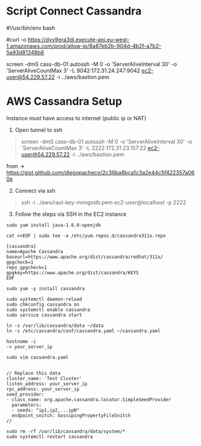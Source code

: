# Script Connect Cassandra

#!/usr/bin/env bash

#curl -o https://dyy9gra3di.execute-api.eu-west-1.amazonaws.com/prod/allow-ip/8a87eb2b-904d-4b2f-a7b2-5a93d81248b8

screen -dmS cass-db-01 autossh -M 0 -o 'ServerAliveInterval 30' -o 'ServerAliveCountMax 3' -L 9042:172.31.24.247:9042 ec2-user@54.229.57.22 -i ../aws/bastion.pem

# AWS Cassandra Setup
Instance must have access to internet (public ip or NAT)

1. Open tunnel to ssh
> screen -dmS cass-db-01 autossh -M 0 -o 'ServerAliveInterval 30' -o 'ServerAliveCountMax 3' -L 2222:172.31.23.157:22 ec2-user@54.229.57.22 -i ../aws/bastion.pem

from -> https://gist.github.com/diegopacheco/2c36ba8bca1c3a2e44c5f422357a060e

2. Connect via ssh
> ssh -i ../aws/raul-key-mongodb.pem ec2-user@localhost -p 2222

3. Follow the steps via SSH in the EC2 instance
```   
sudo yum install java-1.8.0-openjdk

cat <<EOF | sudo tee -a /etc/yum.repos.d/cassandra311x.repo

[cassandra]
name=Apache Cassandra
baseurl=https://www.apache.org/dist/cassandra/redhat/311x/
gpgcheck=1
repo_gpgcheck=1
gpgkey=https://www.apache.org/dist/cassandra/KEYS
EOF

sudo yum -y install cassandra

sudo systemctl daemon-reload
sudo chkconfig cassandra on
sudo systemctl enable cassandra
sudo service cassandra start

ln -s /var/lib/cassandra/data ~/data
ln -s /etc/cassandra/conf/cassandra.yaml ~/cassandra.yaml

hostname -i
-> your_server_ip

sudo vim cassandra.yaml


// Replace this data
cluster_name: 'Test Cluster'
listen_address: your_server_ip
rpc_address: your_server_ip
seed_provider:
- class_name: org.apache.cassandra.locator.SimpleSeedProvider
  parameters:
  - seeds: "ip1,ip2,...ipN"
  endpoint_snitch: GossipingPropertyFileSnitch
//

sudo rm -rf /var/lib/cassandra/data/system/*
sudo systemctl restart cassandra

```
